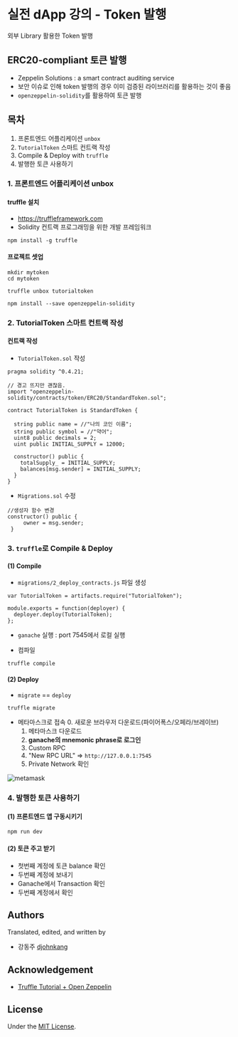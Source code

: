 # 실전 dApp 강의 - Token 발행
외부 Library 활용한 Token 발행

## ERC20-compliant 토큰 발행

- Zeppelin Solutions : a smart contract auditing service
- 보안 이슈로 인해 token 발행의 경우 이미 검증된 라이브러리를 활용하는 것이 좋음
- `openzeppelin-solidity`를 활용하여 토큰 발행

## 목차
1. 프론트엔드 어플리케이션 `unbox`
2. `TutorialToken` 스마트 컨트랙 작성
3. Compile & Deploy with `truffle`
4. 발행한 토큰 사용하기

### 1. 프론트엔드 어플리케이션 unbox
#### truffle 설치
- https://truffleframework.com
- Solidity 컨트랙 프로그래밍을 위한 개발 프레임워크 
```shell
npm install -g truffle 
```

#### 프로젝트 셋업
```
mkdir mytoken
cd mytoken

truffle unbox tutorialtoken

npm install --save openzeppelin-solidity
```

### 2. TutorialToken 스마트 컨트랙 작성
#### 컨트랙 작성
- `TutorialToken.sol` 작성
```
pragma solidity ^0.4.21;

// 경고 뜨지만 괜찮음.
import "openzeppelin-solidity/contracts/token/ERC20/StandardToken.sol";

contract TutorialToken is StandardToken {

  string public name = //"나의 코인 이름";
  string public symbol = //"약어";
  uint8 public decimals = 2;
  uint public INITIAL_SUPPLY = 12000;

  constructor() public {
    totalSupply_ = INITIAL_SUPPLY;
    balances[msg.sender] = INITIAL_SUPPLY;
  }
}
```
- `Migrations.sol` 수정
```
//생성자 함수 변경
constructor() public {
     owner = msg.sender;
 }
```


### 3. `truffle`로 Compile & Deploy

#### (1) Compile

- `migrations/2_deploy_contracts.js` 파일 생성

```
var TutorialToken = artifacts.require("TutorialToken");

module.exports = function(deployer) {
  deployer.deploy(TutorialToken);
};
```

- `ganache` 실행 : port 7545에서 로컬 실행

- 컴파일
```
truffle compile
```

#### (2) Deploy
- `migrate` == `deploy`
```
truffle migrate
```

- 메타마스크로 접속
  0. 새로운 브라우저 다운로드(파이어폭스/오페라/브레이브)
  1. 메타마스크 다운로드
  2. **ganache의 mnemonic phrase로 로그인**
  3. Custom RPC
  4. "New RPC URL" => `http://127.0.0.1:7545`
  5. Private Network 확인

![metamask](http://truffleframework.com/tutorials/images/pet-shop/metamask-customrpc.png)


### 4. 발행한 토큰 사용하기

#### (1) 프론트엔드 앱 구동시키기
```
npm run dev
```

#### (2) 토큰 주고 받기
- 첫번째 계정에 토큰 balance 확인
- 두번째 계정에 보내기
- Ganache에서 Transaction 확인
- 두번째 계정에서 확인

## Authors
Translated, edited, and written by
- 강동주 [djohnkang](https://github.com/djohnkang)

## Acknowledgement
- [Truffle Tutorial + Open Zeppelin](http://truffleframework.com/tutorials/robust-smart-contracts-with-openzeppelin)

## License
Under the [MIT License](https://opensource.org/licenses/MIT).
